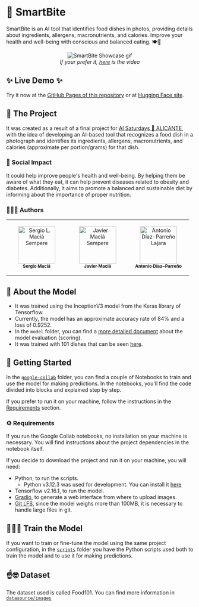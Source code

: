 # 🍏 SmartBite

SmartBite is an AI tool that identifies food dishes in photos, providing details about ingredients, allergens, macronutrients, and calories. Improve your health and well-being with conscious and balanced eating. 🍽️🌿

<div align="center">
    <img src="https://github.com/sergiolms/smartbite/assets/86774052/897885e8-efca-400e-a679-73b6ab3f828b" alt="SmartBite Showcase gif" />
    <br/>
    <i>If your prefer it, <a href="https://github.com/sergiolms/smartbite/assets/86774052/36561ee5-0d07-437d-bf9c-9ebc00980083" target="_blank">here</a> is the video</i>
</div>

## ✨ Live Demo ✨

Try it now at the [GitHub Pages of this repository][5] or at [Hugging Face site][6].

<!-- TODO: añadir el artículo de Medium aquí una vez se publique -->

## 🚀 The Project

It was created as a result of a final project for [AI Saturdays 🤖 ALICANTE][1], with the idea of developing an AI-based tool that recognizes a food dish in a photograph and identifies its ingredients, allergens, macronutrients, and calories (approximate per portion/grams) for that dish.

### 👥 Social Impact
It could help improve people's health and well-being. By helping them be aware of what they eat, it can help prevent diseases related to obesity and diabetes. Additionally, it aims to promote a balanced and sustainable diet by informing about the importance of proper nutrition.

### 🧑🏻‍🍳 Authors

<table align="center" style="font-size:14px">
    <tbody>
        <tr>
            <td align="center" style="word-wrap: break-word; width: 150.0; height: 150.0">
                <a href="https://github.com/sergiolms">
                    <img src="https://avatars.githubusercontent.com/u/86774052?v=4" width="100" height="auto" alt="Sergio L. Maciá Sempere"/>
                    <br />
                    <sub><b>Sergio Maciá</b></sub>
                </a>
            </td>
            <td align="center" style="word-wrap: break-word; width: 150.0; height: 150.0">
                <a href="https://github.com/Javier-Macia">
                    <img src="https://avatars.githubusercontent.com/u/72144607?v=4" width="100" height="auto" alt="Javier Maciá Sempere"/>
                    <br />
                    <sub><b>Javier Maciá</b></sub>
                </a>
            </td>
            <td align="center" style="word-wrap: break-word; width: 150.0; height: 150.0">
                <a href="https://github.com/adl23-ua">
                    <img src="https://avatars.githubusercontent.com/u/123936715?v=4" width="100" height="auto" alt="Antonio Díaz-Parreño Lajara"/>
                    <br />
                    <sub><b>Antonio Díaz-Parreño</b></sub>
                </a>
            </td>
        </tr>
    </tbody>
</table>

## 🧠 About the Model

- It was trained using the InceptionV3 model from the Keras library of Tensorflow.
- Currently, the model has an approximate accuracy rate of 84% and a loss of 0.9252.
- In the `model` folder, you can find a [more detailed document](model/README-en.md) about the model evaluation (scoring).
- It was trained with 101 dishes that can be seen [here](datasource/meta/labels.txt).

## 🌿 Getting Started

In the [`google-collab`](google-collab) folder, you can find a couple of Notebooks to train and use the model for making predictions. In the notebooks, you'll find the code divided into blocks and explained step by step.

If you prefer to run it on your machine, follow the instructions in the [Requirements](#️-requirements) section.

### ⚙️ Requirements

If you run the Google Collab notebooks, no installation on your machine is necessary. 
You will find instructions about the project dependencies in the notebook itself.

If you decide to download the project and run it on your machine, you will need:
- Python, to run the scripts. 
    - Python v3.12.3 was used for development. You can install it [here][2]
- Tensorflow v2.16.1, to run the model.
- [Gradio][3], to generate a web interface from where to upload images.
- [Git LFS][4], since the model weighs more than 100MB, it is necessary to handle large files in git.

## 🏋🏻‍♂️ Train the Model

If you want to train or fine-tune the model using the same project configuration, in the [`scripts`](scripts) folder you have the Python scripts used both to train the model and to use it for making predictions.

## ☝️🤓 Dataset

The dataset used is called Food101. You can find more information in [`datasource/images`](datasource/images/README.md)

[1]:https://saturdays.ai/alicante/
[2]:https://www.python.org/downloads/release/python-3123/
[3]:https://github.com/gradio-app/gradio
[4]:https://docs.github.com/en/repositories/working-with-files/managing-large-files/installing-git-large-file-storage
[5]:https://sergiolms.github.io/smartbite/
[6]:https://huggingface.co/spaces/sergiolms/smartbite